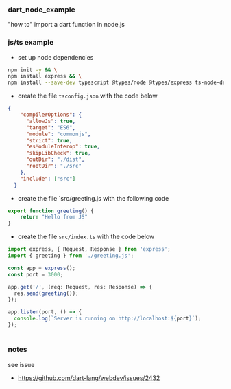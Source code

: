 ### dart_node_example
"how to" import a dart function in node.js

### js/ts example

- set up node dependencies
```sh
npm init -y && \
npm install express && \
npm install --save-dev typescript @types/node @types/express ts-node-dev
```
- create the file `tsconfig.json` with the code below
```json
{
    "compilerOptions": {
      "allowJs": true,
      "target": "ES6",
      "module": "commonjs",
      "strict": true,
      "esModuleInterop": true,
      "skipLibCheck": true,
      "outDir": "./dist",
      "rootDir": "./src"
    },
    "include": ["src"]
  }  
```

- create the file `src/greeting.js with the following code
```js
export function greeting() {
    return "Hello from JS"
}
```
- create the file `src/index.ts` with the code below
```ts
import express, { Request, Response } from 'express';
import { greeting } from './greeting.js';

const app = express();
const port = 3000;

app.get('/', (req: Request, res: Response) => {
  res.send(greeting());
});

app.listen(port, () => {
  console.log(`Server is running on http://localhost:${port}`);
});
```

#

### notes
see issue
- https://github.com/dart-lang/webdev/issues/2432
